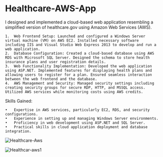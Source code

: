 # Healthcare-AWS-App
I designed and implemented a cloud-based web application resembling a simplified version of healthcare.gov using Amazon Web Services (AWS).

	1.	Web Frontend Setup: Launched and configured a Windows Server virtual machine (VM) on AWS EC2. Installed necessary software including IIS and Visual Studio Web Express 2013 to develop and run a web application.
	2.	Database Configuration: Created a cloud-based database using AWS RDS with Microsoft SQL Server. Designed the schema to store health insurance plans and user registration details.
	3.	Web Functionality Implementation: Developed the web application using ASP.NET. Implemented features for displaying health plans and allowing users to register for a plan. Ensured seamless interaction between the web frontend and the database.
	4.	AWS Management and Security: Managed security settings including creating security groups for secure RDP, HTTP, and MSSQL access. Utilized AWS services while monitoring costs using AWS credits.

Skills Gained:

	•	Expertise in AWS services, particularly EC2, RDS, and security configurations.
	•	Experience in setting up and managing Windows Server environments.
	•	Proficiency in web development using ASP.NET and SQL Server.
	•	Practical skills in cloud application deployment and database integration.

![Healthcare-Aws](https://github.com/user-attachments/assets/c0f28089-3f1d-4085-9f54-f7a5d1833b3d)

![Healthcar-aws1](https://github.com/user-attachments/assets/45619ad3-5bf8-4da4-b676-c7dfc7c645ef)
